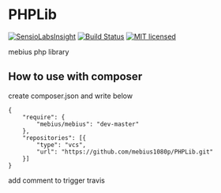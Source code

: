 # PHPLib

[![SensioLabsInsight](https://insight.sensiolabs.com/projects/e7021717-a35a-4274-a13f-5b82ca4d7144/small.png)](https://insight.sensiolabs.com/projects/e7021717-a35a-4274-a13f-5b82ca4d7144)
[![Build Status](https://travis-ci.org/mebius1080p/PHPLib.svg?branch=master)](https://travis-ci.org/mebius1080p/PHPLib)
[![MIT licensed](https://img.shields.io/badge/license-MIT-blue.svg)](https://raw.githubusercontent.com/hyperium/hyper/master/LICENSE)

mebius php library

## How to use with composer
create composer.json and write below

    {
        "require": {
            "mebius/mebius": "dev-master"
        },
        "repositories": [{
            "type": "vcs",
            "url": "https://github.com/mebius1080p/PHPLib.git"
        }]
    }

add comment to trigger travis
